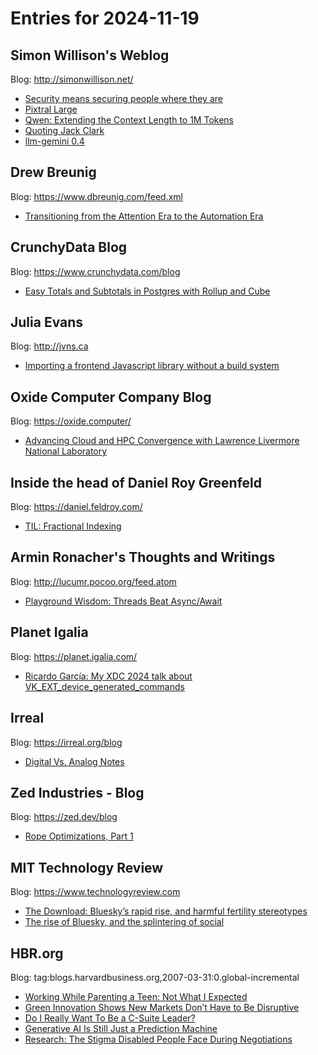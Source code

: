 # Entries for 2024-11-19
## Simon Willison's Weblog 
Blog: http://simonwillison.net/ 

- [Security means securing people where they are](https://simonwillison.net/2024/Nov/19/securing-people-where-they-are/#atom-everything)
- [Pixtral Large](https://simonwillison.net/2024/Nov/18/pixtral-large/#atom-everything)
- [Qwen: Extending the Context Length to 1M Tokens](https://simonwillison.net/2024/Nov/18/qwen-turbo/#atom-everything)
- [Quoting Jack Clark](https://simonwillison.net/2024/Nov/18/jack-clark/#atom-everything)
- [llm-gemini 0.4](https://simonwillison.net/2024/Nov/18/llm-gemini-04/#atom-everything)
## Drew Breunig 
Blog: https://www.dbreunig.com/feed.xml 

- [Transitioning from the Attention Era to the Automation Era](https://www.dbreunig.com/2024/11/18/transitioning-from-the-attention-era-to-the-automation-era.html)
## CrunchyData Blog 
Blog: https://www.crunchydata.com/blog 

- [ Easy Totals and Subtotals in Postgres with Rollup and Cube ](https://www.crunchydata.com/blog/easy-totals-and-subtotals-in-postgres-with-rollup-and-cube)
## Julia Evans 
Blog: http://jvns.ca 

- [Importing a frontend Javascript library without a build system](https://jvns.ca/blog/2024/11/18/how-to-import-a-javascript-library/)
## Oxide Computer Company Blog 
Blog: https://oxide.computer/ 

- [Advancing Cloud and HPC Convergence with Lawrence Livermore National Laboratory](https://oxide.computer/blog/oxide-computer-company-and-lawrence-livermore-national-laboratory)
## Inside the head of Daniel Roy Greenfeld 
Blog: https://daniel.feldroy.com/ 

- [TIL: Fractional Indexing](https://daniel.feldroy.com/posts/til-2024-11-fractional-indexing)
## Armin Ronacher's Thoughts and Writings 
Blog: http://lucumr.pocoo.org/feed.atom 

- [Playground Wisdom: Threads Beat Async/Await](http://lucumr.pocoo.org/2024/11/18/threads-beat-async-await)
## Planet Igalia 
Blog: https://planet.igalia.com/ 

- [Ricardo García: My XDC 2024 talk about VK_EXT_device_generated_commands](https://rg3.name/202411181555.html)
## Irreal 
Blog: https://irreal.org/blog 

- [Digital Vs. Analog Notes](https://irreal.org/blog/?p=12588)
## Zed Industries - Blog 
Blog: https://zed.dev/blog 

- [Rope Optimizations, Part 1](https://zed.dev/blog/zed-decoded-rope-optimizations-part-1)
## MIT Technology Review 
Blog: https://www.technologyreview.com 

- [The Download: Bluesky’s rapid rise, and harmful fertility stereotypes](https://www.technologyreview.com/2024/11/18/1106966/the-download-bluesky-rise-fertility-stereotypes/)
- [The rise of Bluesky, and the splintering of social](https://www.technologyreview.com/2024/11/18/1106960/the-rise-of-bluesky-and-the-splintering-of-social/)
## HBR.org 
Blog: tag:blogs.harvardbusiness.org,2007-03-31:0.global-incremental 

- [Working While Parenting a Teen: Not What I Expected](https://hbr.org/podcast/2024/11/working-while-parenting-a-teen-not-what-i-expected)
- [Green Innovation Shows New Markets Don’t Have to Be Disruptive](https://hbr.org/2024/11/green-innovation-shows-new-markets-dont-have-to-be-disruptive)
- [Do I Really Want To Be a C-Suite Leader?](https://hbr.org/podcast/2024/11/do-i-really-want-to-be-a-c-suite-leader)
- [Generative AI Is Still Just a Prediction Machine](https://hbr.org/2024/11/generative-ai-is-still-just-a-prediction-machine)
- [Research: The Stigma Disabled People Face During Negotiations](https://hbr.org/2024/11/research-the-stigma-disabled-people-face-during-negotiations)